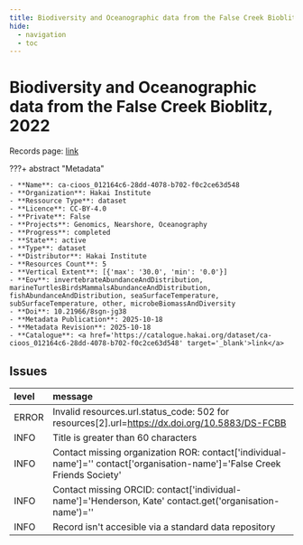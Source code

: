 ```yaml
---
title: Biodiversity and Oceanographic data from the False Creek Bioblitz, 2022
hide:
  - navigation
  - toc
---
```


# Biodiversity and Oceanographic data from the False Creek Bioblitz, 2022

Records page: <a href='https://catalogue.hakai.org/dataset/ca-cioos_012164c6-28dd-4078-b702-f0c2ce63d548' target='_blank'>link</a>

???+ abstract "Metadata"

    - **Name**: ca-cioos_012164c6-28dd-4078-b702-f0c2ce63d548 
    - **Organization**: Hakai Institute 
    - **Ressource Type**: dataset 
    - **Licence**: CC-BY-4.0 
    - **Private**: False 
    - **Projects**: Genomics, Nearshore, Oceanography 
    - **Progress**: completed 
    - **State**: active 
    - **Type**: dataset 
    - **Distributor**: Hakai Institute 
    - **Resources Count**: 5 
    - **Vertical Extent**: [{'max': '30.0', 'min': '0.0'}] 
    - **Eov**: invertebrateAbundanceAndDistribution, marineTurtlesBirdsMammalsAbundanceAndDistribution, fishAbundanceAndDistribution, seaSurfaceTemperature, subSurfaceTemperature, other, microbeBiomassAndDiversity 
    - **Doi**: 10.21966/8sgn-jg38 
    - **Metadata Publication**: 2025-10-18 
    - **Metadata Revision**: 2025-10-18 
    - **Catalogue**: <a href='https://catalogue.hakai.org/dataset/ca-cioos_012164c6-28dd-4078-b702-f0c2ce63d548' target='_blank'>link</a> 

<div id='map'></div>




## Issues
| level   | message                                                                                                                     |
|:--------|:----------------------------------------------------------------------------------------------------------------------------|
| ERROR   | Invalid resources.url.status_code: 502 for resources[2].url=https://dx.doi.org/10.5883/DS-FCBB                              |
| INFO    | Title is greater than 60 characters                                                                                         |
| INFO    | Contact missing organization ROR:  contact['individual-name']='' contact['organisation-name']='False Creek Friends Society' |
| INFO    | Contact missing ORCID: contact['individual-name']='Henderson, Kate' contact.get('organisation-name')=''                     |
| INFO    | Record isn't accesible via a standard data repository                                                                       |


<script>
   document.addEventListener("DOMContentLoaded", function() {
    var map = L.map('map').setView([51.505, -125.09], 5);
    L.tileLayer('https://tile.openstreetmap.org/{z}/{x}/{y}.png', {
        maxZoom: 19,
        attribution: '&copy; <a href="http://www.openstreetmap.org/copyright">OpenStreetMap</a>'
    }).addTo(map);
    var geojsonFeature = {
        "type": "Feature",
        "properties": {
            "name" : "Biodiversity and Oceanographic data from the False Creek Bioblitz, 2022"
        },
        "geometry": {'type': 'Polygon', 'coordinates': [[[-123.2, 49.27], [-123.1, 49.27], [-123.1, 49.28], [-123.2, 49.28], [-123.2, 49.27]]]}
    }
    L.geoJSON(geojsonFeature).addTo(map);
   })
</script>